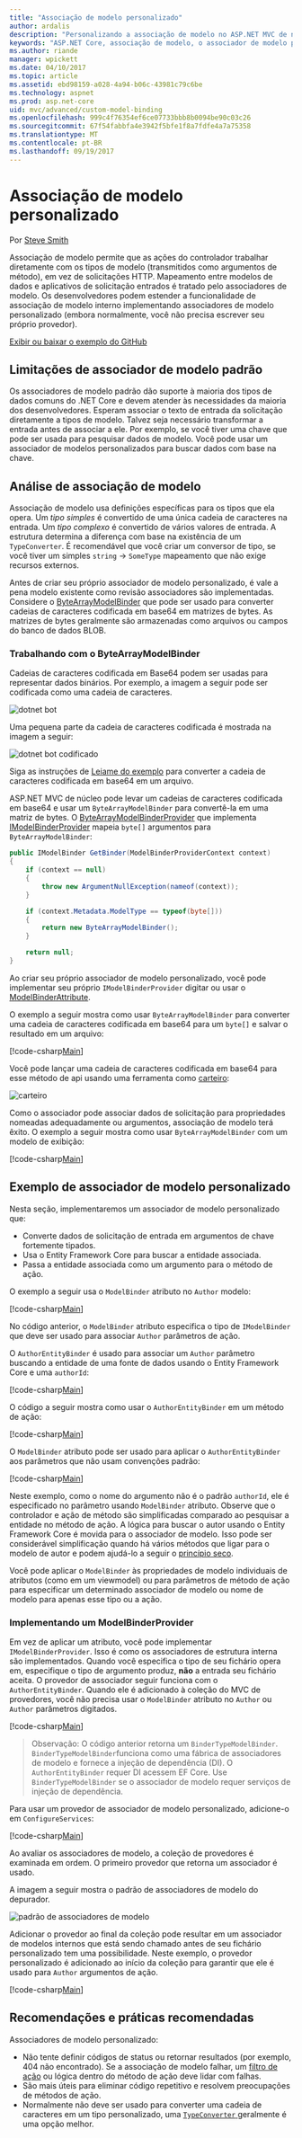 ```yaml
---
title: "Associação de modelo personalizado"
author: ardalis
description: "Personalizando a associação de modelo no ASP.NET MVC de núcleo."
keywords: "ASP.NET Core, associação de modelo, o associador de modelo personalizado"
ms.author: riande
manager: wpickett
ms.date: 04/10/2017
ms.topic: article
ms.assetid: ebd98159-a028-4a94-b06c-43981c79c6be
ms.technology: aspnet
ms.prod: asp.net-core
uid: mvc/advanced/custom-model-binding
ms.openlocfilehash: 999c4f76354ef6ce07733bbb8b0094be90c03c26
ms.sourcegitcommit: 67f54fabbfa4e3942f5bfe1f8a7fdfe4a7a75358
ms.translationtype: MT
ms.contentlocale: pt-BR
ms.lasthandoff: 09/19/2017
---
```

# <a name="custom-model-binding"></a>Associação de modelo personalizado

Por [Steve Smith](https://ardalis.com/)

Associação de modelo permite que as ações do controlador trabalhar diretamente com os tipos de modelo (transmitidos como argumentos de método), em vez de solicitações HTTP. Mapeamento entre modelos de dados e aplicativos de solicitação entrados é tratado pelo associadores de modelo. Os desenvolvedores podem estender a funcionalidade de associação de modelo interno implementando associadores de modelo personalizado (embora normalmente, você não precisa escrever seu próprio provedor).

[Exibir ou baixar o exemplo do GitHub](https://github.com/aspnet/Docs/tree/master/aspnetcore/mvc/advanced/custom-model-binding/)

## <a name="default-model-binder-limitations"></a>Limitações de associador de modelo padrão

Os associadores de modelo padrão dão suporte à maioria dos tipos de dados comuns do .NET Core e devem atender às necessidades da maioria dos desenvolvedores. Esperam associar o texto de entrada da solicitação diretamente a tipos de modelo. Talvez seja necessário transformar a entrada antes de associar a ele. Por exemplo, se você tiver uma chave que pode ser usada para pesquisar dados de modelo. Você pode usar um associador de modelos personalizados para buscar dados com base na chave.

## <a name="model-binding-review"></a>Análise de associação de modelo

Associação de modelo usa definições específicas para os tipos que ela opera. Um *tipo simples* é convertido de uma única cadeia de caracteres na entrada. Um *tipo complexo* é convertido de vários valores de entrada. A estrutura determina a diferença com base na existência de um `TypeConverter`. É recomendável que você criar um conversor de tipo, se você tiver um simples `string`  ->  `SomeType` mapeamento que não exige recursos externos.

Antes de criar seu próprio associador de modelo personalizado, é vale a pena modelo existente como revisão associadores são implementadas. Considere o [ByteArrayModelBinder](https://docs.microsoft.com/aspnet/core/api/microsoft.aspnetcore.mvc.modelbinding.binders.bytearraymodelbinder) que pode ser usado para converter cadeias de caracteres codificada em base64 em matrizes de bytes. As matrizes de bytes geralmente são armazenadas como arquivos ou campos do banco de dados BLOB.

### <a name="working-with-the-bytearraymodelbinder"></a>Trabalhando com o ByteArrayModelBinder

Cadeias de caracteres codificada em Base64 podem ser usadas para representar dados binários. Por exemplo, a imagem a seguir pode ser codificada como uma cadeia de caracteres.

![dotnet bot](custom-model-binding/images/bot.png "bot dotnet")

Uma pequena parte da cadeia de caracteres codificada é mostrada na imagem a seguir:

![dotnet bot codificado](custom-model-binding/images/encoded-bot.png "bot dotnet codificado")

Siga as instruções de [Leiame do exemplo](https://github.com/aspnet/Docs/blob/master/aspnetcore/mvc/advanced/custom-model-binding/sample/CustomModelBindingSample/README.md) para converter a cadeia de caracteres codificada em base64 em um arquivo.

ASP.NET MVC de núcleo pode levar um cadeias de caracteres codificada em base64 e usar um `ByteArrayModelBinder` para convertê-la em uma matriz de bytes. O [ByteArrayModelBinderProvider](https://docs.microsoft.com/aspnet/core/api/microsoft.aspnetcore.mvc.modelbinding.binders.bytearraymodelbinderprovider) que implementa [IModelBinderProvider](https://docs.microsoft.com/aspnet/core/api/microsoft.aspnetcore.mvc.modelbinding.imodelbinderprovider) mapeia `byte[]` argumentos para `ByteArrayModelBinder`:

```csharp
public IModelBinder GetBinder(ModelBinderProviderContext context)
{
    if (context == null)
    {
        throw new ArgumentNullException(nameof(context));
    }

    if (context.Metadata.ModelType == typeof(byte[]))
    {
        return new ByteArrayModelBinder();
    }

    return null;
}
```

Ao criar seu próprio associador de modelo personalizado, você pode implementar seu próprio `IModelBinderProvider` digitar ou usar o [ModelBinderAttribute](https://docs.microsoft.com/aspnet/core/api/microsoft.aspnetcore.mvc.modelbinderattribute).

O exemplo a seguir mostra como usar `ByteArrayModelBinder` para converter uma cadeia de caracteres codificada em base64 para um `byte[]` e salvar o resultado em um arquivo:

[!code-csharp[Main](custom-model-binding/sample/CustomModelBindingSample/Controllers/ImageController.cs?name=post1&highlight=3)]

Você pode lançar uma cadeia de caracteres codificada em base64 para esse método de api usando uma ferramenta como [carteiro](https://www.getpostman.com/):

![carteiro](custom-model-binding/images/postman.png "carteiro")

Como o associador pode associar dados de solicitação para propriedades nomeadas adequadamente ou argumentos, associação de modelo terá êxito. O exemplo a seguir mostra como usar `ByteArrayModelBinder` com um modelo de exibição:

[!code-csharp[Main](custom-model-binding/sample/CustomModelBindingSample/Controllers/ImageController.cs?name=post2&highlight=2)]

## <a name="custom-model-binder-sample"></a>Exemplo de associador de modelo personalizado

Nesta seção, implementaremos um associador de modelo personalizado que:

- Converte dados de solicitação de entrada em argumentos de chave fortemente tipados.
- Usa o Entity Framework Core para buscar a entidade associada.
- Passa a entidade associada como um argumento para o método de ação.

O exemplo a seguir usa o `ModelBinder` atributo no `Author` modelo:

[!code-csharp[Main](custom-model-binding/sample/CustomModelBindingSample/Data/Author.cs?highlight=10)]

No código anterior, o `ModelBinder` atributo especifica o tipo de `IModelBinder` que deve ser usado para associar `Author` parâmetros de ação. 

O `AuthorEntityBinder` é usado para associar um `Author` parâmetro buscando a entidade de uma fonte de dados usando o Entity Framework Core e uma `authorId`:

[!code-csharp[Main](custom-model-binding/sample/CustomModelBindingSample/Binders/AuthorEntityBinder.cs?name=demo)]

O código a seguir mostra como usar o `AuthorEntityBinder` em um método de ação:

[!code-csharp[Main](custom-model-binding/sample/CustomModelBindingSample/Controllers/BoundAuthorsController.cs?name=demo2&highlight=2)]

O `ModelBinder` atributo pode ser usado para aplicar o `AuthorEntityBinder` aos parâmetros que não usam convenções padrão:

[!code-csharp[Main](custom-model-binding/sample/CustomModelBindingSample/Controllers/BoundAuthorsController.cs?name=demo1&highlight=2)]

Neste exemplo, como o nome do argumento não é o padrão `authorId`, ele é especificado no parâmetro usando `ModelBinder` atributo. Observe que o controlador e ação de método são simplificadas comparado ao pesquisar a entidade no método de ação. A lógica para buscar o autor usando o Entity Framework Core é movida para o associador de modelo. Isso pode ser considerável simplificação quando há vários métodos que ligar para o modelo de autor e podem ajudá-lo a seguir o [princípio seco](http://deviq.com/don-t-repeat-yourself/).

Você pode aplicar o `ModelBinder` às propriedades de modelo individuais de atributos (como em um viewmodel) ou para parâmetros de método de ação para especificar um determinado associador de modelo ou nome de modelo para apenas esse tipo ou a ação.

### <a name="implementing-a-modelbinderprovider"></a>Implementando um ModelBinderProvider

Em vez de aplicar um atributo, você pode implementar `IModelBinderProvider`. Isso é como os associadores de estrutura interna são implementados. Quando você especifica o tipo de seu fichário opera em, especifique o tipo de argumento produz, **não** a entrada seu fichário aceita. O provedor de associador seguir funciona com o `AuthorEntityBinder`. Quando ele é adicionado à coleção do MVC de provedores, você não precisa usar o `ModelBinder` atributo no `Author` ou `Author` parâmetros digitados.

[!code-csharp[Main](custom-model-binding/sample/CustomModelBindingSample/Binders/AuthorEntityBinderProvider.cs?highlight=17-20)]

> Observação: O código anterior retorna um `BinderTypeModelBinder`. `BinderTypeModelBinder`funciona como uma fábrica de associadores de modelo e fornece a injeção de dependência (DI). O `AuthorEntityBinder` requer DI acessem EF Core. Use `BinderTypeModelBinder` se o associador de modelo requer serviços de injeção de dependência.

Para usar um provedor de associador de modelo personalizado, adicione-o em `ConfigureServices`:

[!code-csharp[Main](custom-model-binding/sample/CustomModelBindingSample/Startup.cs?name=callout&highlight=5-9)]

Ao avaliar os associadores de modelo, a coleção de provedores é examinada em ordem. O primeiro provedor que retorna um associador é usado.

A imagem a seguir mostra o padrão de associadores de modelo do depurador.

![padrão de associadores de modelo](custom-model-binding/images/default-model-binders.png "padrão associadores de modelo")

Adicionar o provedor ao final da coleção pode resultar em um associador de modelos internos que está sendo chamado antes de seu fichário personalizado tem uma possibilidade. Neste exemplo, o provedor personalizado é adicionado ao início da coleção para garantir que ele é usado para `Author` argumentos de ação.

[!code-csharp[Main](custom-model-binding/sample/CustomModelBindingSample/Startup.cs?name=callout&highlight=5-9)]

## <a name="recommendations-and-best-practices"></a>Recomendações e práticas recomendadas

Associadores de modelo personalizado:
- Não tente definir códigos de status ou retornar resultados (por exemplo, 404 não encontrado). Se a associação de modelo falhar, um [filtro de ação](xref:mvc/controllers/filters) ou lógica dentro do método de ação deve lidar com falhas.
- São mais úteis para eliminar código repetitivo e resolvem preocupações de métodos de ação.
- Normalmente não deve ser usado para converter uma cadeia de caracteres em um tipo personalizado, uma [ `TypeConverter` ](https://docs.microsoft.com//dotnet/api/system.componentmodel.typeconverter) geralmente é uma opção melhor.
